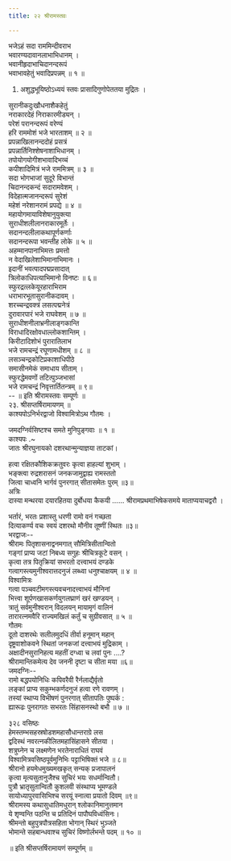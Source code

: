 ```yaml
---
title: २२ श्रीरामस्तवः

---
```

भजेऽहं सदा राममिन्दीवराभ  
भवारण्यदावानलाभाभिधानम् ।  
भवानीहृदाभाचिदानन्दरूपं  
भवाभावहेतुं भवादिप्रपन्नम् ॥ १ ॥  
1. अशुद्धभूयिष्ठोऽध्ययं स्तवः प्रासादिगुणोपेततया मुद्रितः ।  

सुरानीकदुःखौधनाशैकहेतुं  
नराकारदेहं निराकारमीड्यन् ।  
परेशं परानन्दरूपं वरेण्यं  
हरि राममोशं भजे भारताशम् ॥ २ ॥  
प्रपन्नाखिलानन्ददोहं प्रसत्रं  
प्रपन्नार्तिनिश्शेषनाशाभिधानम् ।  
तपोयोगयोगीशभावादिभव्चं  
कपीशादिमित्रं भजे राममित्रम् ॥ ३ ॥  
सदा भोगभाजां सुदूरे विभान्तं  
चिदानन्दकन्दं सदारामवेशम् ।  
विदेहात्मजानन्दरूपं सुरेशं  
महेशं नरेशानरामं प्रपद्ये ॥ ४ ॥  
महायोगमायाविशेषानुयुक्त्या  
सुराधीशलीलानराकारमूर्तेः ।  
सदानन्दलीलाकथापूर्णकर्णाः  
सदानन्दरूपा भवन्तीह लोके ॥ ५ ॥  
अहम्मानपानाभिमत्तः प्रमत्तो  
न वेदाखिलेशाभिमानाभिमानः ।  
इदानीं भवत्पादपद्मप्रसादात्  
त्रिलोकाधिपत्याभिमानो विनष्टः ॥ ६॥  
स्फुरद्रत्लकेयूरहाराभिराम  
धराभारभूतासुरानीकदावम् ।  
शरच्चन्द्रवक्त्रं लसत्पद्मनेत्रं  
दुरावारपारं भजे राघवेशम् ॥ ७ ॥  
सुराधीशनीलाभ्रनीलाङ्गकान्ति  
विराधादिरक्षोवधाल्लोकशान्तिम् ।  
किरीटादिशोभं पुरारातिलाभ  
भजे रामचन्द्रं रघूणामधीशम् ॥ ८ ॥  
लसञ्चन्द्रकोटिप्रकाशाधिपीठे  
समासीनमेकं समाधाय सीताम् ।  
स्फुरद्धेमवणों तटित्पुञ्जभासां  
भजे रामचन्द्रं निवृत्तार्तितन्त्रम् ॥ ९॥  
-- ॥ इति श्रीरामस्तवः सम्पूर्णः ॥  
२३. श्रीसप्तर्षिरामायणम् ॥  
काश्यपोऽनिर्भरद्वाजो विश्वामित्रोऽथ गौतमः ।  

जमदग्निर्वसिष्टश्च समते मुनिपुङ्गवाः ॥ १ ॥  
काश्यपः .~  
जातः श्रीरघुनायको दशरथान्मुन्याज्ञया ताटकां।  

हत्वा रक्षितकौशिकक्रतुवरः कृत्वा हाहल्यां शुभाम् ।  
भङ्क्त्वा रुद्रशरासनं जनकजामुद्वाह्य रामस्ततो  
जित्वा चाध्वनि भार्गवं पुनरगात् सीतासमेतः पुरम् ॥३॥  
अत्रिः  
दास्या मन्थरया दयारहितया दुर्बोधया कैकयी ...... श्रीरामप्रथमाभिषेकसमये माताप्ययाचद्वरौ ।  

भर्तारं, भरतः प्रशास्तु धरणी रामो वनं गच्छता  
दित्याकर्ण्य वचः स्वयं दशरथो मौनीव तूष्णीं स्थितः ॥३॥  
भरद्वाजः--  
श्रीरामः पितृशासनाद्वनमगात् सौमित्रिसीतान्वितो  
गङ्गां प्राप्य जटां निबध्य सगुहः श्रीचित्रकूटे वसन् ।  
कृत्वा तत्र पितृक्रियां सभरतो दत्त्वाभयं दण्डके  
गत्वागस्त्यमुनीश्वरात्तदनुजं लब्ध्वा धनुश्चाक्षयम् ॥ ४ ॥  
विश्वामित्रः  
गत्वा पञ्चवटीमगस्त्यवचनादत्त्वाभयं मौनिनां  
भित्त्वा शूर्पणखासकर्णयुगलघ्राणं खरं खण्डयन् ।  
त्रातुं सर्वमुनीश्वरान् विदलयन् मायामृगं वालिनं  
तारारत्नमवैरि राज्यमखिलं कर्तुं च सुग्रीवसात् ॥ ५ ॥  
गौतमः  
दूतो दाशरथेः सलीलमुदधिं तीर्वा हनूमान् महान्  
दृष्ट्रवाशोकवने स्थितां जनकजां दत्त्वाभयं मुद्रिकाम् ।  
अक्षादीनसुरानिहत्य महतीं दग्ध्वा च लवां पुनः ....?  
श्रीरामान्तिकमेत्य देव जननी दृष्टा च सीता मया ॥६॥  
जमदग्निः--  
रामो बद्धपयोनिधिः कपिवरैवी रैर्नलाद्यैर्वृतो  
लङ्कां प्राप्य सकुम्भकर्णदनुजं हत्वा रणे रावणम् ।  
तस्यां स्थाप्य विभीषणं पुनरगात् सीतापतिः पुष्पर्क :  
ह्यारूढः पुनरागतः सभरतः सिंहासनस्थो बभौ ॥ ७ ॥  


३२८ वसिष्ठः  
हेमस्तम्भसहस्रषोडशमहासौधान्तराग्रे लस  
द्वदिस्थं नवरत्नकीलितमहासिंहासने सीतया ।  
शत्रुघ्नेन च लक्ष्मणेन भरतेनाराधितं राघवं  
विश्वामित्रवसिष्ठपूर्वमुनिभिः पट्टाभिषिक्तं भजे ॥ ८॥  
श्रीरानो हयमेधमुख्यमखकृत् सन्यक् प्रजापालनं  
कृत्वा मृत्यसुतानुजैश्च सुचिरं भयः सधर्मान्वितौ।  
पुत्रौ भ्रातृसुतान्वितौ कुशलवी संस्थाप्य भूमण्डले  
सायोध्यापुरवासिभिश्च सरयूं स्नात्वा प्रयातो दिवम् ॥९॥  
श्रीरामस्य कथासुधातिमधुरान् श्लोकानिमानुत्तमान  
ये शृण्वन्ति पठन्ति च प्रतिदिनं पापौघविध्वंसिनः।  
श्रीमन्तो बहुपुत्रपौत्रसहिता भोगान् स्थिरं भुञ्जते  
भोमान्ते सहबान्धवाश्च सुचिरं विष्णोर्लभन्ते पदम् ॥ १० ॥  

॥ इति श्रीसप्तर्षिरामायणं सम्पूर्णम् ॥  